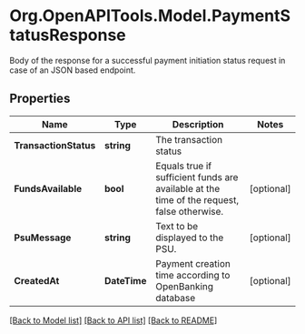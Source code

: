 # Org.OpenAPITools.Model.PaymentStatusResponse
Body of the response for a successful payment initiation status request in case of an JSON based endpoint.

## Properties

Name | Type | Description | Notes
------------ | ------------- | ------------- | -------------
**TransactionStatus** | **string** | The transaction status | 
**FundsAvailable** | **bool** | Equals true if sufficient funds are available at the time of the request, false otherwise. | [optional] 
**PsuMessage** | **string** | Text to be displayed to the PSU. | [optional] 
**CreatedAt** | **DateTime** | Payment creation time according to OpenBanking database | [optional] 

[[Back to Model list]](../README.md#documentation-for-models) [[Back to API list]](../README.md#documentation-for-api-endpoints) [[Back to README]](../README.md)

